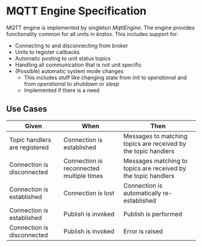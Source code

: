 # MQTT Engine Specification

MQTT engine is implemented by singleton *MqttEngine*. The engine provides
functionality common for all units in *kratos*. This includes support for:
- Connecting to and disconnecting from broker
- Units to register callbacks
- Automatic posting to unit status topics
- Handling all communication that is not unit specific
- (Possible) automatic system mode changes
    - This includes stuff like changing state from *init* to *operational*
      and from *operational* to *shutdown* or *sleep*
    - Implemented if there is a need

## Use Cases
| Given | When | Then |
|---|---|---|
| Topic handlers are registered | Connection is established | Messages to matching topics are received by the topic handlers |
| Connection is disconnected | Connection is reconnected multiple times | Messages matching to topics are received by the topic handlers |
| Connection is established | Connection is lost | Connection is automatically re-established |
| Connection is established | Publish is invoked | Publish is performed |
| Connection is disconnected | Publish is invoked | Error is raised |
